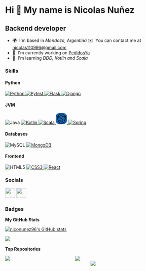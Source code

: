 Hi 👋 My name is Nicolas Nuñez
==============================

Backend developer
-----------------
* 🌍  I'm based in *Mendoza, Argentina* ✉️  You can contact me at [nicolas110996@gmail.com](mailto:nicolas110996@gmail.com)
* 🚀  I'm currently working on [PedidosYa](https://www.pedidosya.com/)
* 🧠  I'm learning *DDD, Kotlin and Scala*

### Skills

#### Python

<p align="left">
  <a href="https://www.python.org/" target="_blank" rel="noreferrer">
    <img src="https://raw.githubusercontent.com/danielcranney/readme-generator/main/public/icons/skills/python-colored.svg" width="36" height="36" alt="Python" />
  </a>
  <a href="https://docs.pytest.org/en/7.1.x/" target="_blank" rel="noreferrer">
    <img src="https://upload.wikimedia.org/wikipedia/commons/thumb/b/ba/Pytest_logo.svg/768px-Pytest_logo.svg.png" width="36" height="36" alt="Pytest" />
  </a>
  <a href="https://flask.palletsprojects.com/en/2.0.x/" target="_blank" rel="noreferrer">
    <img src="https://raw.githubusercontent.com/danielcranney/readme-generator/main/public/icons/skills/flask-colored.svg" width="36" height="36" alt="Flask" />
  </a>
  <a href="https://www.djangoproject.com/" target="_blank" rel="noreferrer">
    <img src="https://raw.githubusercontent.com/danielcranney/readme-generator/main/public/icons/skills/django-colored.svg" width="36" height="36" alt="Django" />
  </a>
</p>

#### JVM

<p align="left>
  <a href="https://www.oracle.com/java/" target="_blank" rel="noreferrer">
  <img src="https://raw.githubusercontent.com/danielcranney/readme-generator/main/public/icons/skills/java-colored.svg" width="36" height="36" alt="Java" />
  </a>
  <a href="https://kotlinlang.org/" target="_blank" rel="noreferrer">
    <img src="https://raw.githubusercontent.com/danielcranney/readme-generator/main/public/icons/skills/kotlin-colored.svg" width="36" height="36" alt="Kotlin" />
  </a>
  <a href="https://www.scala-lang.org/" target="_blank" rel="noreferrer">
    <img src="http://www.w3big.com/scala/scala-icon.png" width="36" height="36" alt="Scala" />
  </a>
    <a href="https://spockframework.org/" target="_blank" rel="noreferrer">
    <img src="https://raw.githubusercontent.com/spockframework/spock/master/docs/images/spock-main-logo.png" width="36" height="36" alt="Spock" />
  </a>
  <a href="https://spring.io/" target="_blank" rel="noreferrer">
    <img src="https://seeklogo.com/images/S/spring-logo-9A2BC78AAF-seeklogo.com.png" width="36" height="36" alt="Spring" />
  </a>
</p>

#### Databases

<p align="left>
  <a href="https://www.mysql.com/" target="_blank" rel="noreferrer">
    <img src="https://raw.githubusercontent.com/danielcranney/readme-generator/main/public/icons/skills/mysql-colored.svg" width="36" height="36" alt="MySQL" />
  </a>
  <a href="https://www.mongodb.com/" target="_blank" rel="noreferrer">
    <img src="https://raw.githubusercontent.com/danielcranney/readme-generator/main/public/icons/skills/mongodb-colored.svg" width="36" height="36" alt="MongoDB" />
  </a>
</p>

#### Frontend

<p align="left>
  <a href="https://developer.mozilla.org/en-US/docs/Glossary/HTML5" target="_blank" rel="noreferrer">
    <img src="https://raw.githubusercontent.com/danielcranney/readme-generator/main/public/icons/skills/html5-colored.svg" width="36" height="36" alt="HTML5" />
  </a>
  <a href="https://www.w3.org/TR/CSS/#css" target="_blank" rel="noreferrer">
    <img src="https://raw.githubusercontent.com/danielcranney/readme-generator/main/public/icons/skills/css3-colored.svg" width="36" height="36" alt="CSS3" />
  </a>
    <a href="https://reactjs.org/" target="_blank" rel="noreferrer">
    <img src="https://raw.githubusercontent.com/danielcranney/readme-generator/main/public/icons/skills/react-colored.svg" width="36" height="36" alt="React" />
  </a>
</p>

### Socials

<p align="left"> <a href="https://www.github.com/niconunez96" target="_blank" rel="noreferrer"><img src="https://raw.githubusercontent.com/danielcranney/readme-generator/main/public/icons/socials/github.svg" width="32" height="32" /></a> <a href="https://www.linkedin.com/in/nicolas-nuñez-66b876180" target="_blank" rel="noreferrer"><img src="https://raw.githubusercontent.com/danielcranney/readme-generator/main/public/icons/socials/linkedin.svg" width="32" height="32" /></a></p>

### Badges

<b>My GitHub Stats</b>

<a href="http://www.github.com/niconunez96"><img src="https://github-readme-stats.vercel.app/api?username=niconunez96&show_icons=true&hide=&count_private=true&title_color=0891b2&text_color=ffffff&icon_color=0891b2&bg_color=1c1917&hide_border=true&show_icons=true" alt="niconunez96's GitHub stats" /></a>

<a href="http://www.github.com/niconunez96"><img src="https://github-readme-streak-stats.herokuapp.com/?user=niconunez96&stroke=ffffff&background=1c1917&ring=0891b2&fire=0891b2&currStreakNum=ffffff&currStreakLabel=0891b2&sideNums=ffffff&sideLabels=ffffff&dates=ffffff&hide_border=true" /></a>

<b>Top Repositories</b>

<div width="100%" align="center">
  <a href="https://github.com/workffice/workffice-backend-v1" align="left">
    <img align="left" width="45%" src="https://github-readme-stats.vercel.app/api/pin/?username=workffice&repo=workffice-backend-v1&title_color=0891b2&text_color=ffffff&icon_color=0891b2&bg_color=1c1917&hide_border=true&locale=en" />
  </a>
  <a href="https://github.com/niconunez96/DDD-Guide-EmailCampaigns" align="right">
    <img align="left" width="45%" src="https://github-readme-stats.vercel.app/api/pin/?username=niconunez96&repo=DDD-Guide-EmailCampaigns&title_color=0891b2&text_color=ffffff&icon_color=0891b2&bg_color=1c1917&hide_border=true&locale=en" />
  </a>
</div>
<div width="100%" align="center"> 
  <a href="https://github.com/niconunez96/pynction" align="left">
    <img align="right" width="45%" src="https://github-readme-stats.vercel.app/api/pin/?username=niconunez96&repo=pynction&title_color=0891b2&text_color=ffffff&icon_color=0891b2&bg_color=1c1917&hide_border=true&locale=en" />
  </a>
</div>
<br /><br /><br /><br /><br /><br /><br />
